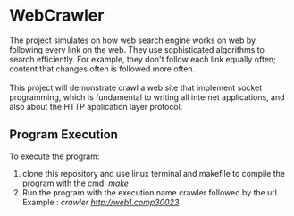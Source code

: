 # WebCrawler

The project simulates on how web search engine works on web by following every link on the web. They use sophisticated algorithms to search efficiently. For example, they don't follow each link equally often; content that changes often is followed more often.
<br><br>
This project will demonstrate crawl a web site that implement socket programming, which is fundamental to writing all internet applications, and also about the HTTP application layer protocol.

## Program Execution
To execute the program:
1. clone this repository and use linux terminal and makefile to compile the program with the cmd: *make*
1. Run the program with the execution name crawler followed by the url. Example : *crawler http://web1.comp30023*
